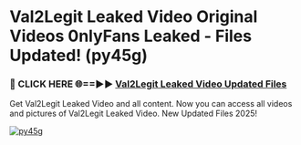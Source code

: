 # Val2Legit Leaked Video Original Videos 0nlyFans Leaked - Files Updated! (py45g)

<h3>🔴 CLICK HERE 🌐==►► <a href="https://tinyurl.com/4seja8ks" rel="nofollow">Val2Legit Leaked Video Updated Files</a></h3>

Get Val2Legit Leaked Video and all content. Now you can access all videos and pictures of Val2Legit Leaked Video. New Updated Files 2025!

[![py45g](https://i.imgur.com/EWjZXRe.gif)](https://tinyurl.com/4seja8ks)
